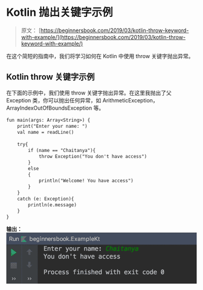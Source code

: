 # Kotlin 抛出关键字示例

> 原文： [https://beginnersbook.com/2019/03/kotlin-throw-keyword-with-example/](https://beginnersbook.com/2019/03/kotlin-throw-keyword-with-example/)

在这个简短的指南中，我们将学习如何在 Kotlin 中使用 throw 关键字抛出异常。

## Kotlin throw 关键字示例

在下面的示例中，我们使用 throw 关键字抛出异常。在这里我抛出了父 Exception 类，你可以抛出任何异常，如 ArithmeticException，ArrayIndexOutOfBoundsException 等。

```
fun main(args: Array<String>) {
    print("Enter your name: ")
    val name = readLine()

    try{
        if (name == "Chaitanya"){
            throw Exception("You don't have access")
        }
        else
        {
            println("Welcome! You have access")
        }
    }
    catch (e: Exception){
        println(e.message)
    }
}
```

**输出：**
![Kotlin throw keyword example](img/8dfdbd651c74cbc0b84343812ccd6683.jpg)